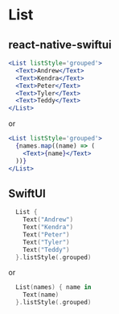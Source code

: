 # List

## react-native-swiftui

```jsx
<List listStyle='grouped'>
  <Text>Andrew</Text>
  <Text>Kendra</Text>
  <Text>Peter</Text>
  <Text>Tyler</Text>
  <Text>Teddy</Text>
</List>
```

or

```jsx
<List listStyle='grouped'>
  {names.map((name) => (
    <Text>{name}</Text>
  ))}
</List>
```

## SwiftUI

```swift
  List {
    Text("Andrew")
    Text("Kendra")
    Text("Peter")
    Text("Tyler")
    Text("Teddy")
  }.listStyle(.grouped)
```

or

```swift
  List(names) { name in
    Text(name)
  }.listStyle(.grouped)
```
